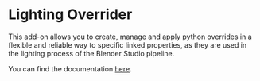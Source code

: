 # Lighting Overrider

This add-on allows you to create, manage and apply python overrides in a flexible and reliable way to specific linked properties, as they are used in the lighting process of the Blender Studio pipeline.

You can find the documentation [here](https://studio.blender.org/tools/addons/pose_shape_keys).